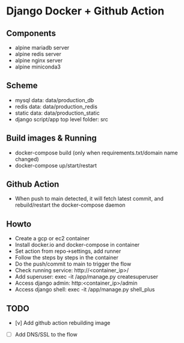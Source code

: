 # Django Docker + Github Action
## Components
- alpine mariadb server
- alpine redis server 
- alpine nginx server
- alpine miniconda3  

## Scheme
- mysql data: data/production_db
- redis data: data/production_redis
- static data: data/production_static
- django script/app top level folder: src

## Build images & Running
- docker-compose build (only when requirements.txt/domain name changed)
- docker-compose up/start/restart

## Github Action
- When push to main detected, it will fetch latest commit, and rebuild/restart the docker-compose daemon

## Howto
- Create a gcp or ec2 container
- Install docker.io and docker-compose in container
- Set action from repo->settings, add runner
- Follow the steps by steps in the container
- Do the push/commit to main to trigger the flow
- Check running service: http://<container_ip>/
- Add superuser: exec -it <id of django-calendar_app> /app/manage.py createsuperuser
- Access django admin: http:<container_ip>/admin
- Access django shell: exec -it <id of django-calendar-app> /app/manage.py shell_plus

## TODO
- [v] Add github action rebuilding image
- [ ] Add DNS/SSL to the flow
